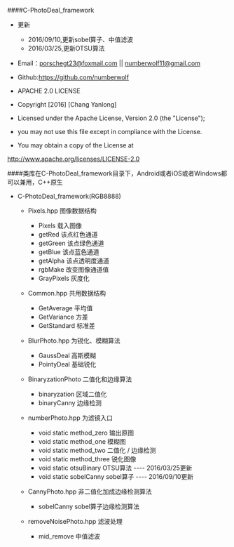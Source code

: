####C-PhotoDeal_framework    
* 更新  
    * 2016/09/10,更新sobel算子、中值滤波
    * 2016/03/25,更新OTSU算法 
       
* Email：porschegt23@foxmail.com || numberwolf11@gmail.com       
* Github:https://github.com/numberwolf       
* APACHE 2.0 LICENSE       
* Copyright [2016] [Chang Yanlong]        
              
* Licensed under the Apache License, Version 2.0 (the "License");        
* you may not use this file except in compliance with the License.         
* You may obtain a copy of the License at               
                              
http://www.apache.org/licenses/LICENSE-2.0        

####类库在C-PhotoDeal_framework目录下，Android或者iOS或者Windows都可以兼用，C++原生  
* C-PhotoDeal_framework(RGB8888)    
    * Pixels.hpp 图像数据结构      
        * Pixels 载入图像
        * getRed 该点红色通道
        * getGreen 该点绿色通道
        * getBlue 该点蓝色通道
        * getAlpha 该点透明度通道
        * rgbMake 改变图像通道值
        * GrayPixels 灰度化

    * Common.hpp 共用数据结构    
        * GetAverage 平均值
        * GetVariance 方差
        * GetStandard 标准差

    * BlurPhoto.hpp 为锐化、模糊算法       
        * GaussDeal 高斯模糊
        * PointyDeal 基础锐化

    * BinaryzationPhoto 二值化和边缘算法       
        * binaryzation 区域二值化
        * binaryCanny 边缘检测

    * numberPhoto.hpp 为滤镜入口       
        * void static method_zero 输出原图
        * void static method_one 模糊图
        * void static method_two 二值化 / 边缘检测
        * void static method_three 锐化图像
        * void static otsuBinary OTSU算法 ---- 2016/03/25更新
        * void static sobelCanny sobel算子 ---- 2016/09/10更新

    * CannyPhoto.hpp 非二值化加成边缘检测算法
        * sobelCanny sobel算子边缘检测算法

    * removeNoisePhoto.hpp 滤波处理
        * mid_remove 中值滤波



